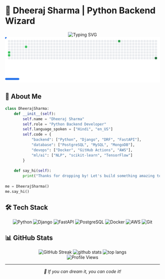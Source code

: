 # 🐍 Dheeraj Sharma | Python Backend Wizard 

<div align="center">
<img src="https://readme-typing-svg.demolab.com?font=Fira+Code&size=32&duration=2800&pause=2000&color=A8FEF6&center=true&vCenter=true&width=940&lines=Hi+folks!+Welcome+to+my+Github+profile;Python+Backend+Developer+%7C+Django+Expert;AI+and+Machine+Learning+Enthusiast" alt="Typing SVG" />
</div>

<!-- Breakout Game Animation -->
<div align="center">
  <picture>
    <source media="(prefers-color-scheme: dark)" srcset="images/breakout-dark.svg">
    <source media="(prefers-color-scheme: light)" srcset="images/breakout-light.svg">
    <img alt="Shows a Breakout game visualization of my GitHub contributions" src="images/breakout-light.svg">
  </picture>
</div>

## 🚀 About Me

```python
class DheerajSharma:
    def __init__(self):
        self.name = "Dheeraj Sharma"
        self.role = "Python Backend Developer"
        self.language_spoken = ["Hindi", "en_US"]
        self.code = {
            "backend": ["Python", "Django", "DRF", "FastAPI"],
            "database": ["PostgreSQL", "MySQL", "MongoDB"],
            "devops": ["Docker", "GitHub Actions", "AWS"],
            "ml/ai": ["NLP", "scikit-learn", "TensorFlow"]
        }
        
    def say_hi(self):
        print("Thanks for dropping by! Let's build something amazing together!")

me = DheerajSharma()
me.say_hi()
```

## 🛠️ Tech Stack

<div align="center">
  
![Python](https://img.shields.io/badge/-Python-3776AB?style=flat-square&logo=Python&logoColor=white)
![Django](https://img.shields.io/badge/-Django-092E20?style=flat-square&logo=Django&logoColor=white)
![FastAPI](https://img.shields.io/badge/-FastAPI-009688?style=flat-square&logo=FastAPI&logoColor=white)
![PostgreSQL](https://img.shields.io/badge/-PostgreSQL-336791?style=flat-square&logo=PostgreSQL&logoColor=white)
![Docker](https://img.shields.io/badge/-Docker-2496ED?style=flat-square&logo=Docker&logoColor=white)
![AWS](https://img.shields.io/badge/-AWS-232F3E?style=flat-square&logo=Amazon-AWS&logoColor=white)
![Git](https://img.shields.io/badge/-Git-F05032?style=flat-square&logo=Git&logoColor=white)

</div>

## 📊 GitHub Stats

<div align="center">
  
<img src="https://github-readme-streak-stats.herokuapp.com/?user=Dj-1000&theme=tokyonight&hide_border=true" width="500" alt="GitHub Streak"/>

<img src="https://github-readme-stats.vercel.app/api?username=Dj-1000&show_icons=true&theme=tokyonight&hide_border=true" width="500" alt="github stats"/>

<img src="https://github-readme-stats.vercel.app/api/top-langs/?username=Dj-1000&layout=compact&theme=tokyonight&hide_border=true" width="500" alt="top langs"/>

</div>

<!-- Profile Views Counter -->
<div align="center">
  <img src="https://komarev.com/ghpvc/?username=Dj-1000&color=blueviolet&style=flat-square&label=Profile+Views" alt="Profile Views">
</div>

---

<div align="center">
  <i>🎯 If you can dream it, you can code it!</i>
</div>
